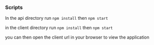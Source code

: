 ### Scripts

In the api directory run `npm install` then `npm start`

in the client directory run `npm install` then `npm start`

you can then open the client url in your browser to view the application

